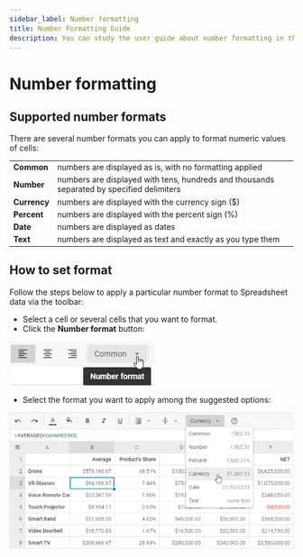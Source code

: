 ```yaml
---
sidebar_label: Number formatting
title: Number Formatting Guide
description: You can study the user guide about number formatting in the documentation of the DHTMLX JavaScript Spreadsheet library. Browse developer guides and API reference, try out code examples and live demos, and download a free 30-day evaluation version of DHTMLX Spreadsheet.
---
```


# Number formatting

## Supported number formats

There are several number formats you can apply to format numeric values of cells:

<table>
	<tbody>
        <tr>
			<td><b>Common</b></td>
			<td>numbers are displayed as is, with no formatting applied</td>
		</tr>
        <tr>
			<td><b>Number</b></td>
			<td>numbers are displayed with tens, hundreds and thousands separated by specified delimiters</td>
		</tr>
        <tr>
			<td><b>Currency</b></td>
			<td>numbers are displayed with the currency sign ($)</td>
		</tr>
        <tr>
			<td><b>Percent</b></td>
			<td>numbers are displayed with the percent sign (%)</td>
		</tr>
		<tr>
			<td><b>Date</b></td>
			<td>numbers are displayed as dates</td>
		</tr>
        <tr>
			<td><b>Text</b></td>
			<td>numbers are displayed as text and exactly as you type them</td>
		</tr>
    </tbody>
</table>

## How to set format

Follow the steps below to apply a particular number format to Spreadsheet data via the toolbar:

- Select a cell or several cells that you want to format.
- Click the **Number format** button:

![Number format button](assets/number_format_button.png)

- Select the format you want to apply among the suggested options:

![](assets/number_format_options.png)
